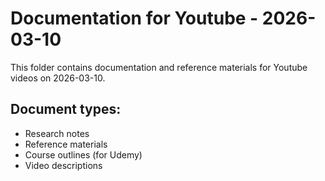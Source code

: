 # Documentation for Youtube - 2026-03-10

This folder contains documentation and reference materials for Youtube videos on 2026-03-10.

## Document types:
- Research notes
- Reference materials
- Course outlines (for Udemy)
- Video descriptions
